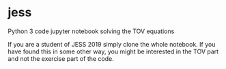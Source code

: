 # jess
Python 3 code jupyter notebook solving the TOV equations

If you are a student of JESS 2019 simply clone the whole notebook. 
If you have found this in some other way, you might be interested 
in the TOV part and not the exercise part of the code.
